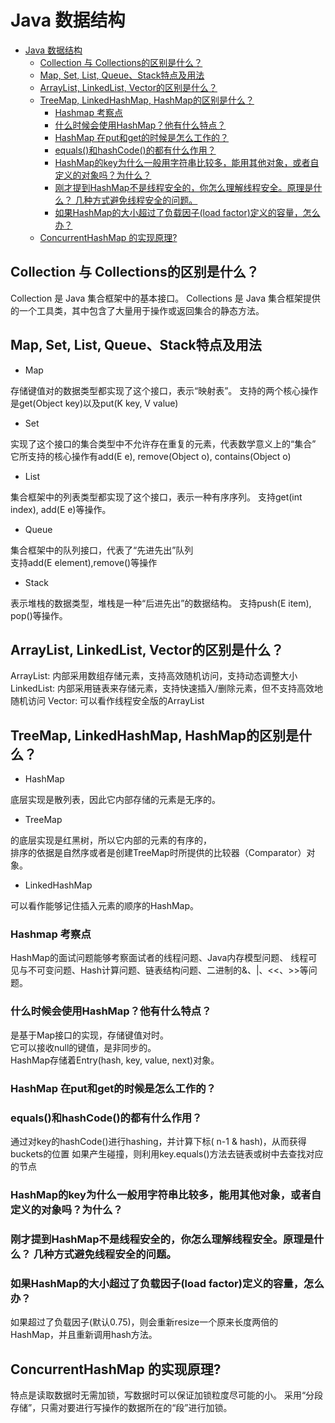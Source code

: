 # Java 数据结构

   * [Java 数据结构](#java-数据结构)
      * [Collection 与 Collections的区别是什么？](#collection-与-collections的区别是什么)
      * [Map, Set, List, Queue、Stack特点及用法](#map-set-list-queuestack特点及用法)
      * [ArrayList, LinkedList, Vector的区别是什么？](#arraylist-linkedlist-vector的区别是什么)
      * [TreeMap, LinkedHashMap, HashMap的区别是什么？](#treemap-linkedhashmap-hashmap的区别是什么)
         * [Hashmap 考察点](#hashmap-考察点)
         * [什么时候会使用HashMap？他有什么特点？](#什么时候会使用hashmap他有什么特点)
         * [HashMap 在put和get的时候是怎么工作的？](#hashmap-在put和get的时候是怎么工作的)
         * [equals()和hashCode()的都有什么作用？](#equals和hashcode的都有什么作用)
         * [HashMap的key为什么一般用字符串比较多，能用其他对象，或者自定义的对象吗？为什么？](#hashmap的key为什么一般用字符串比较多能用其他对象或者自定义的对象吗为什么)
         * [刚才提到HashMap不是线程安全的，你怎么理解线程安全。原理是什么？ 几种方式避免线程安全的问题。](#刚才提到hashmap不是线程安全的你怎么理解线程安全原理是什么-几种方式避免线程安全的问题)
         * [如果HashMap的大小超过了负载因子(load factor)定义的容量，怎么办？](#如果hashmap的大小超过了负载因子load-factor定义的容量怎么办)
      * [ConcurrentHashMap 的实现原理?](#concurrenthashmap-的实现原理)

## Collection 与 Collections的区别是什么？

Collection 是 Java 集合框架中的基本接口。
Collections 是 Java 集合框架提供的一个工具类，其中包含了大量用于操作或返回集合的静态方法。

## Map, Set, List, Queue、Stack特点及用法

* Map  

存储键值对的数据类型都实现了这个接口，表示“映射表”。
支持的两个核心操作是get(Object key)以及put(K key, V value)  

* Set  

实现了这个接口的集合类型中不允许存在重复的元素，代表数学意义上的“集合”
它所支持的核心操作有add(E e), remove(Object o), contains(Object o)  

* List  

集合框架中的列表类型都实现了这个接口，表示一种有序序列。
支持get(int index), add(E e)等操作。  

* Queue  

集合框架中的队列接口，代表了“先进先出”队列  
支持add(E element),remove()等操作  

* Stack  

表示堆栈的数据类型，堆栈是一种“后进先出”的数据结构。
支持push(E item), pop()等操作。 

## ArrayList, LinkedList, Vector的区别是什么？

ArrayList: 内部采用数组存储元素，支持高效随机访问，支持动态调整大小
LinkedList: 内部采用链表来存储元素，支持快速插入/删除元素，但不支持高效地随机访问
Vector: 可以看作线程安全版的ArrayList

## TreeMap, LinkedHashMap, HashMap的区别是什么？

* HashMap   

底层实现是散列表，因此它内部存储的元素是无序的。  

* TreeMap   

的底层实现是红黑树，所以它内部的元素的有序的，  
排序的依据是自然序或者是创建TreeMap时所提供的比较器（Comparator）对象。  

* LinkedHashMap    

可以看作能够记住插入元素的顺序的HashMap。  

### Hashmap 考察点

HashMap的面试问题能够考察面试者的线程问题、Java内存模型问题、
线程可见与不可变问题、Hash计算问题、链表结构问题、二进制的&、|、<<、>>等问题。

### 什么时候会使用HashMap？他有什么特点？

是基于Map接口的实现，存储键值对时。    
它可以接收null的键值，是非同步的。  
HashMap存储着Entry(hash, key, value, next)对象。  

### HashMap 在put和get的时候是怎么工作的？

### equals()和hashCode()的都有什么作用？

通过对key的hashCode()进行hashing，并计算下标( n-1 & hash)，从而获得buckets的位置
如果产生碰撞，则利用key.equals()方法去链表或树中去查找对应的节点

### HashMap的key为什么一般用字符串比较多，能用其他对象，或者自定义的对象吗？为什么？

### 刚才提到HashMap不是线程安全的，你怎么理解线程安全。原理是什么？ 几种方式避免线程安全的问题。

### 如果HashMap的大小超过了负载因子(load factor)定义的容量，怎么办？

如果超过了负载因子(默认0.75)，则会重新resize一个原来长度两倍的HashMap，并且重新调用hash方法。  

## ConcurrentHashMap 的实现原理?

特点是读取数据时无需加锁，写数据时可以保证加锁粒度尽可能的小。
采用“分段存储”，只需对要进行写操作的数据所在的“段”进行加锁。